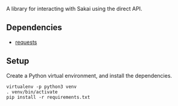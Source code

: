 A library for interacting with Sakai using the direct API.

Dependencies
------------

* [requests](http://docs.python-requests.org/en/master/)

Setup
-----

Create a Python virtual environment, and install the dependencies.

```
virtualenv -p python3 venv
. venv/bin/activate
pip install -r requirements.txt

```
